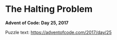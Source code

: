 # The Halting Problem

**Advent of Code: Day 25, 2017**

Puzzle text: https://adventofcode.com/2017/day/25

